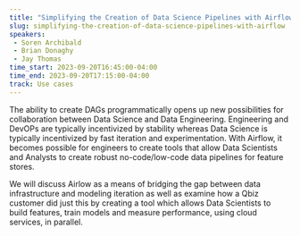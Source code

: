 ```yaml
---
title: "Simplifying the Creation of Data Science Pipelines with Airflow"
slug: simplifying-the-creation-of-data-science-pipelines-with-airflow
speakers:
 - Soren Archibald
 - Brian Donaghy
 - Jay Thomas
time_start: 2023-09-20T16:45:00-04:00
time_end: 2023-09-20T17:15:00-04:00
track: Use cases
---
```


The ability to create DAGs programmatically opens up new possibilities for collaboration between Data Science and Data Engineering. Engineering and DevOPs are typically incentivized by stability whereas Data Science is typically incentivized by fast iteration and experimentation. With Airflow, it becomes possible for engineers to create tools that allow Data Scientists and Analysts to create robust no-code/low-code data pipelines for feature stores.
 
 
 
 We will discuss Airlow as a means of bridging the gap between data infrastructure and modeling iteration as well as examine how a Qbiz customer did just this by creating a tool which allows Data Scientists to build features, train models and measure performance, using cloud services, in parallel.